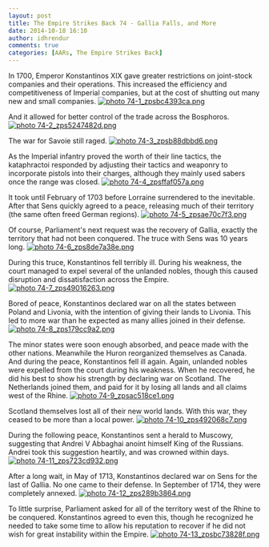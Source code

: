 ```yaml
---
layout: post
title: The Empire Strikes Back 74 - Gallia Falls, and More
date: 2014-10-18 16:10
author: idhrendur
comments: true
categories: [AARs, The Empire Strikes Back]
---
```

In 1700, Emperor Konstantinos XIX gave greater restrictions on joint-stock companies and their operations. This increased the efficiency and competitiveness of Imperial companies, but at the cost of shutting out many new and small companies.
<a href="http://s1327.photobucket.com/user/idhrendur/media/The%20Empire%20Strikes%20Back/74-1_zpsbc4393ca.png.html" target="_blank"><img class="aligncenter" src="http://i1327.photobucket.com/albums/u670/idhrendur/The%20Empire%20Strikes%20Back/74-1_zpsbc4393ca.png" alt=" photo 74-1_zpsbc4393ca.png" border="0" /></a>

And it allowed for better control of the trade across the Bosphoros.
<a href="http://s1327.photobucket.com/user/idhrendur/media/The%20Empire%20Strikes%20Back/74-2_zps5247482d.png.html" target="_blank"><img class="aligncenter" src="http://i1327.photobucket.com/albums/u670/idhrendur/The%20Empire%20Strikes%20Back/74-2_zps5247482d.png" alt=" photo 74-2_zps5247482d.png" border="0" /></a>

The war for Savoie still raged.
<a href="http://s1327.photobucket.com/user/idhrendur/media/The%20Empire%20Strikes%20Back/74-3_zpsb88dbbd6.png.html" target="_blank"><img class="aligncenter" src="http://i1327.photobucket.com/albums/u670/idhrendur/The%20Empire%20Strikes%20Back/74-3_zpsb88dbbd6.png" alt=" photo 74-3_zpsb88dbbd6.png" border="0" /></a>

As the Imperial infantry proved the worth of their line tactics, the kataphractoi responded by adjusting their tactics and weaponry to incorporate pistols into their charges, although they mainly used sabers once the range was closed.
<a href="http://s1327.photobucket.com/user/idhrendur/media/The%20Empire%20Strikes%20Back/74-4_zpsffaf057a.png.html" target="_blank"><img class="aligncenter" src="http://i1327.photobucket.com/albums/u670/idhrendur/The%20Empire%20Strikes%20Back/74-4_zpsffaf057a.png" alt=" photo 74-4_zpsffaf057a.png" border="0" /></a>

It took until February of 1703 before Lorraine surrendered to the inevitable. After that Sens quickly agreed to a peace, releasing much of their territory (the same often freed German regions).
<a href="http://s1327.photobucket.com/user/idhrendur/media/The%20Empire%20Strikes%20Back/74-5_zpsae70c7f3.png.html" target="_blank"><img class="aligncenter" src="http://i1327.photobucket.com/albums/u670/idhrendur/The%20Empire%20Strikes%20Back/74-5_zpsae70c7f3.png" alt=" photo 74-5_zpsae70c7f3.png" border="0" /></a>

Of course, Parliament's next request was the recovery of Gallia, exactly the territory that had not been conquered. The truce with Sens was 10 years long.
<a href="http://s1327.photobucket.com/user/idhrendur/media/The%20Empire%20Strikes%20Back/74-6_zps8de7a38e.png.html" target="_blank"><img class="aligncenter" src="http://i1327.photobucket.com/albums/u670/idhrendur/The%20Empire%20Strikes%20Back/74-6_zps8de7a38e.png" alt=" photo 74-6_zps8de7a38e.png" border="0" /></a>

During this truce, Konstantinos fell terribly ill. During his weakness, the court managed to expel several of the unlanded nobles, though this caused disruption and dissatisfaction across the Empire.
<a href="http://s1327.photobucket.com/user/idhrendur/media/The%20Empire%20Strikes%20Back/74-7_zps49016263.png.html" target="_blank"><img class="aligncenter" src="http://i1327.photobucket.com/albums/u670/idhrendur/The%20Empire%20Strikes%20Back/74-7_zps49016263.png" alt=" photo 74-7_zps49016263.png" border="0" /></a>

Bored of peace, Konstantinos declared war on all the states between Poland and Livonia, with the intention of giving their lands to Livonia. This led to more war than he expected as many allies joined in their defense.
<a href="http://s1327.photobucket.com/user/idhrendur/media/The%20Empire%20Strikes%20Back/74-8_zps179cc9a2.png.html" target="_blank"><img class="aligncenter" src="http://i1327.photobucket.com/albums/u670/idhrendur/The%20Empire%20Strikes%20Back/74-8_zps179cc9a2.png" alt=" photo 74-8_zps179cc9a2.png" border="0" /></a>

The minor states were soon enough absorbed, and peace made with the other nations. Meanwhile the Huron reorganized themselves as Canada. And during the peace, Konstantinos fell ill again. Again, unlanded nobles were expelled from the court during his weakness. When he recovered, he did his best to show his strength by declaring war on Scotland. The Netherlands joined them, and paid for it by losing all lands and all claims west of the Rhine.
<a href="http://s1327.photobucket.com/user/idhrendur/media/The%20Empire%20Strikes%20Back/74-9_zpsac518ce1.png.html" target="_blank"><img class="aligncenter" src="http://i1327.photobucket.com/albums/u670/idhrendur/The%20Empire%20Strikes%20Back/74-9_zpsac518ce1.png" alt=" photo 74-9_zpsac518ce1.png" border="0" /></a>

Scotland themselves lost all of their new world lands. With this war, they ceased to be more than a local power.
<a href="http://s1327.photobucket.com/user/idhrendur/media/The%20Empire%20Strikes%20Back/74-10_zps492068c7.png.html" target="_blank"><img class="aligncenter" src="http://i1327.photobucket.com/albums/u670/idhrendur/The%20Empire%20Strikes%20Back/74-10_zps492068c7.png" alt=" photo 74-10_zps492068c7.png" border="0" /></a>

During the following peace, Konstantinos sent a herald to Muscowy, suggesting that Andrei V Abbaghai anoint himself King of the Russians. Andrei took this suggestion heartily, and was crowned within days.
<a href="http://s1327.photobucket.com/user/idhrendur/media/The%20Empire%20Strikes%20Back/74-11_zps723cd932.png.html" target="_blank"><img class="aligncenter" src="http://i1327.photobucket.com/albums/u670/idhrendur/The%20Empire%20Strikes%20Back/74-11_zps723cd932.png" alt=" photo 74-11_zps723cd932.png" border="0" /></a>

After a long wait, in May of 1713, Konstantinos declared war on Sens for the last of Gallia. No one came to their defense. In September of 1714, they were completely annexed.
<a href="http://s1327.photobucket.com/user/idhrendur/media/The%20Empire%20Strikes%20Back/74-12_zps289b3864.png.html" target="_blank"><img class="aligncenter" src="http://i1327.photobucket.com/albums/u670/idhrendur/The%20Empire%20Strikes%20Back/74-12_zps289b3864.png" alt=" photo 74-12_zps289b3864.png" border="0" /></a>

To little surprise, Parliament asked for all of the territory west of the Rhine to be conquered. Konstantinos agreed to even this, though he recognized he needed to take some time to allow his reputation to recover if he did not wish for great instability within the Empire.
<a href="http://s1327.photobucket.com/user/idhrendur/media/The%20Empire%20Strikes%20Back/74-13_zpsbc73828f.png.html" target="_blank"><img class="aligncenter" src="http://i1327.photobucket.com/albums/u670/idhrendur/The%20Empire%20Strikes%20Back/74-13_zpsbc73828f.png" alt=" photo 74-13_zpsbc73828f.png" border="0" /></a>
